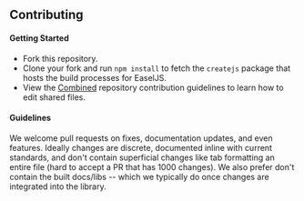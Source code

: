 ## Contributing

#### Getting Started
- Fork this repository.
- Clone your fork and run `npm install` to fetch the `createjs` package that hosts the build processes for EaselJS.
- View the [Combined](https://github.com/CreateJS/Combined) repository contribution guidelines to learn how to edit shared files.

#### Guidelines

We welcome pull requests on fixes, documentation updates, and even features. Ideally changes are discrete, documented inline with current standards, and don't contain superficial changes like tab formatting an entire file (hard to accept a PR that has 1000 changes). We also prefer don't contain the built docs/libs -- which we typically do once changes are integrated into the library.
